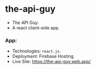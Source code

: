 
# the-api-guy

- The API Guy.
- A react client-side app.

### App:

- Technologies: `react.js`.
- Deployment: Firebase Hosting.
- Live Site: https://the-api-guy.web.app/
